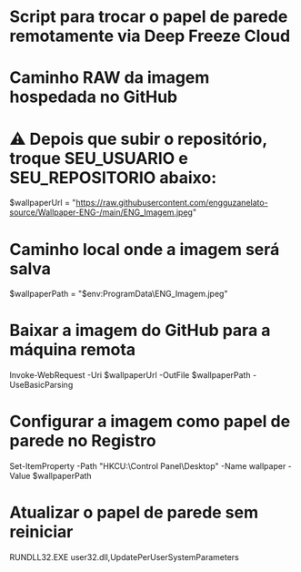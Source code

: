 # Script para trocar o papel de parede remotamente via Deep Freeze Cloud

# Caminho RAW da imagem hospedada no GitHub
# ⚠️ Depois que subir o repositório, troque SEU_USUARIO e SEU_REPOSITORIO abaixo:
$wallpaperUrl = "https://raw.githubusercontent.com/engguzanelato-source/Wallpaper-ENG-/main/ENG_Imagem.jpeg"

# Caminho local onde a imagem será salva
$wallpaperPath = "$env:ProgramData\ENG_Imagem.jpeg"

# Baixar a imagem do GitHub para a máquina remota
Invoke-WebRequest -Uri $wallpaperUrl -OutFile $wallpaperPath -UseBasicParsing

# Configurar a imagem como papel de parede no Registro
Set-ItemProperty -Path "HKCU:\Control Panel\Desktop\" -Name wallpaper -Value $wallpaperPath

# Atualizar o papel de parede sem reiniciar
RUNDLL32.EXE user32.dll,UpdatePerUserSystemParameters


